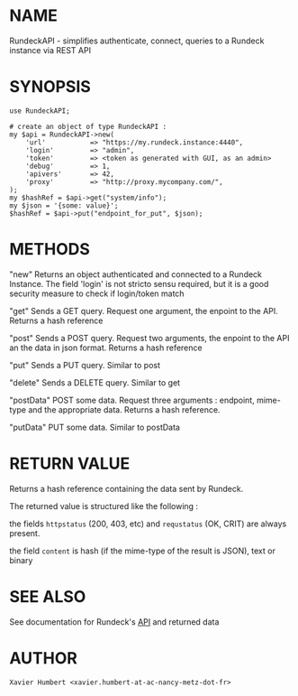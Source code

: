 # NAME

RundeckAPI - simplifies authenticate, connect, queries to a Rundeck
instance via REST API

# SYNOPSIS

    use RundeckAPI;

    # create an object of type RundeckAPI :
    my $api = RundeckAPI->new(
        'url'           => "https://my.rundeck.instance:4440",
        'login'         => "admin",
        'token'         => <token as generated with GUI, as an admin>
        'debug'         => 1,
        'apivers'       => 42,
        'proxy'         => "http://proxy.mycompany.com/",
    );
    my $hashRef = $api->get("system/info");
    my $json = '{some: value}';
    $hashRef = $api->put("endpoint_for_put", $json);

# METHODS

  "new"         Returns an object authenticated and connected to a Rundeck
                Instance. The field 'login' is not stricto sensu required,
                but it is a good security measure to check if login/token match


  "get"         Sends a GET query. Request one argument, the enpoint to the
                API. Returns a hash reference

  "post"        Sends a POST query. Request two arguments, the enpoint to
                the API an the data in json format. Returns a hash reference

  "put"         Sends a PUT query. Similar to post

  "delete"      Sends a DELETE query. Similar to get

  "postData"    POST some data. Request three arguments : endpoint, mime-type
                and the appropriate data. Returns a hash reference.

  "putData"     PUT some data. Similar to postData


# RETURN VALUE

Returns a hash reference containing the data sent by Rundeck.

The returned value is structured like the following :

the fields `httpstatus` (200, 403, etc) and `requstatus` (OK, CRIT) are always present.

the field `content` is hash (if the mime-type of the result is JSON), text or binary


# SEE ALSO

See documentation for Rundeck's [API](https://docs.rundeck.com/docs/api/rundeck-api.html) and returned data


# AUTHOR
    Xavier Humbert <xavier.humbert-at-ac-nancy-metz-dot-fr>
